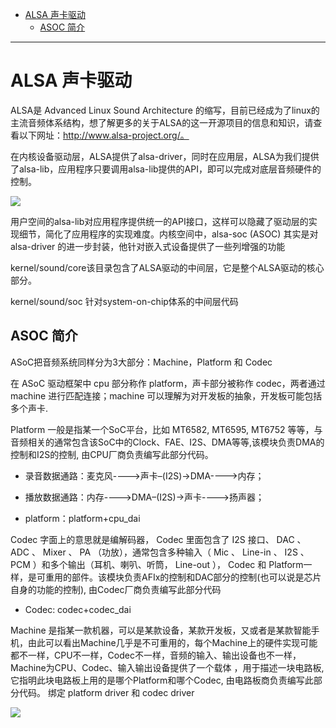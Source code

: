 - [ALSA 声卡驱动](#alsa-声卡驱动)
	- [ASOC 简介](#asoc-简介)

-----------------


# ALSA 声卡驱动


ALSA是 Advanced Linux Sound Architecture 的缩写，目前已经成为了linux的主流音频体系结构，想了解更多的关于ALSA的这一开源项目的信息和知识，请查看以下网址：http://www.alsa-project.org/。

在内核设备驱动层，ALSA提供了alsa-driver，同时在应用层，ALSA为我们提供了alsa-lib，应用程序只要调用alsa-lib提供的API，即可以完成对底层音频硬件的控制。

![](https://img-blog.csdnimg.cn/20200309171315252.gif?x-oss-process=image/watermark,type_ZmFuZ3poZW5naGVpdGk,shadow_10,text_aHR0cHM6Ly9ibG9nLmNzZG4ubmV0L0JpbGxfeGlhbw==,size_16,color_FFFFFF,t_70)


用户空间的alsa-lib对应用程序提供统一的API接口，这样可以隐藏了驱动层的实现细节，简化了应用程序的实现难度。内核空间中，alsa-soc (ASOC) 其实是对 alsa-driver 的进一步封装，他针对嵌入式设备提供了一些列增强的功能

kernel/sound/core该目录包含了ALSA驱动的中间层，它是整个ALSA驱动的核心部分。

kernel/sound/soc 针对system-on-chip体系的中间层代码

## ASOC 简介

ASoC把音频系统同样分为3大部分：Machine，Platform 和 Codec

在 ASoC 驱动框架中 cpu 部分称作 platform，声卡部分被称作 codec，两者通过 machine 进行匹配连接；machine 可以理解为对开发板的抽象，开发板可能包括多个声卡.

Platform  一般是指某一个SoC平台，比如 MT6582, MT6595, MT6752 等等，与音频相关的通常包含该SoC中的Clock、FAE、I2S、DMA等等,该模块负责DMA的控制和I2S的控制, 由CPU厂商负责编写此部分代码。

- 录音数据通路：麦克风---->声卡–(I2S)->DMA---->内存；
- 播放数据通路：内存---->DMA–(I2S)->声卡---->扬声器；

- platform：platform+cpu_dai     

Codec  字面上的意思就是编解码器， Codec 里面包含了 I2S 接口、 DAC 、 ADC 、 Mixer 、 PA （功放），通常包含多种输入（ Mic 、 Line-in 、 I2S 、 PCM ）和多个输出（耳机、喇叭、听筒， Line-out ）， Codec 和 Platform一样，是可重用的部件。该模块负责AFIx的控制和DAC部分的控制(也可以说是芯片自身的功能的控制), 由Codec厂商负责编写此部分代码

- Codec: codec+codec_dai
 
Machine 是指某一款机器，可以是某款设备，某款开发板，又或者是某款智能手机，由此可以看出Machine几乎是不可重用的，每个Machine上的硬件实现可能都不一样，CPU不一样，Codec不一样，音频的输入、输出设备也不一样，Machine为CPU、Codec、输入输出设备提供了一个载体 ，用于描述一块电路板, 它指明此块电路板上用的是哪个Platform和哪个Codec, 由电路板商负责编写此部分代码。 绑定 platform driver 和 codec driver


![](https://img-blog.csdnimg.cn/20200309172704582.png?x-oss-process=image/watermark,type_ZmFuZ3poZW5naGVpdGk,shadow_10,text_aHR0cHM6Ly9ibG9nLmNzZG4ubmV0L0JpbGxfeGlhbw==,size_16,color_FFFFFF,t_70)



